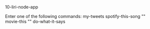 10-liri-node-app

Enter one of the following commands:
my-tweets
spotify-this-song "<song title>"
movie-this "<movie title>"
do-what-it-says